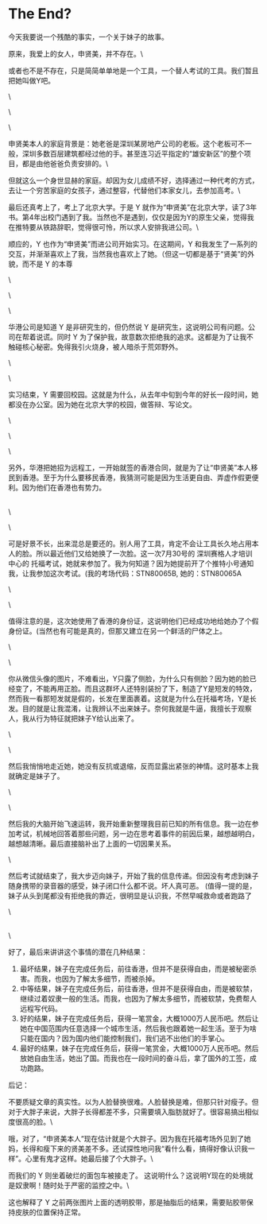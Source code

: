 # The End?



今天我要说一个残酷的事实，一个关于妹子的故事。



原来，我爱上的女人，申贤美，并不存在。\


或者也不是不存在，只是简简单单地是一个工具，一个替人考试的工具。我们暂且把她叫做Y吧。

\


\


\


申贤美本人的家庭背景是：她老爸是深圳某房地产公司的老板。这个老板可不一般，深圳多数百层建筑都经过他的手。甚至连习近平指定的“雄安新区”的整个项目，都是由他爸爸负责安排的。\


但就这么一个身世显赫的家庭。却因为女儿成绩不好，选择通过一种代考的方式，去让一个穷苦家庭的女孩子，通过整容，代替他们本家女儿，去参加高考。\


最后还真考上了，考上了北京大学。于是 Y 就作为“申贤美”在北京大学，读了3年书。第4年出校门遇到了我。当然也不是遇到，仅仅是因为Y的原生父亲，觉得我在推特要从铁路辞职，觉得很可怜，所以求人安排我进公司。\


顺应的，Y 也作为“申贤美”而进公司开始实习。在这期间，Y 和我发生了一系列的交互，并渐渐喜欢上了我，当然我也喜欢上了她。（但这一切都是基于“贤美”的外貌，而不是 Y 的本尊

\


\


\


华港公司是知道 Y 是非研究生的，但仍然说 Y 是研究生，这说明公司有问题。公司在帮着说谎。同时 Y 为了保护我，故意数次拒绝我的追求。这都是为了让我不触碰核心秘密。免得我引火烧身，被人暗杀于荒郊野外。

\




\


实习结束，Y 需要回校园。这就是为什么，从去年中旬到今年的好长一段时间，她都没在办公室。因为她在北京大学的校园，做答辩、写论文。

\


\


\


另外，华港把她招为远程工，一开始就签的香港合同，就是为了让“申贤美”本人移民到香港。至于为什么要移民香港，我猜测可能是因为生活更自由、弄虚作假更便利。因为他们在香港也有势力。

\
\


\


可是好景不长，出来混总是要还的。别人用了工具，肯定不会让工具长久地占用本人的脸。所以最近他们又给她换了一次脸。这一次7月30号的 深圳赛格人才培训中心的 托福考试，她就来参加了。我为何知道？因为她提前开了个推特小号通知我，让我参加这次考试。(我的考场代码：STN80065B, 她的：STN80065A

\


\


值得注意的是，这次她使用了香港的身份证，这说明他们已经成功地给她办了个假身份证。(当然也有可能是真的，但那又建立在另一个鲜活的尸体之上。

\


\


你从微信头像的图片，不难看出，Y只露了侧脸，为什么只有侧脸？因为她的脸已经变了，不能再用正脸。而且这群坏人还特别装扮了下，制造了Y是短发的特效，然而我一看那短发就是假的，长发在里面裹着。这就是为什么在托福考场，Y是长发。目的就是让我混淆，让我辨认不出来妹子。奈何我就是牛逼，我擅长于观察人，我从行为特征就把妹子Y给认出来了。

\


\


然后我悄悄地走近她，她没有反抗或退缩，反而显露出紧张的神情。这时基本上我就确定是妹子了。

\


\


然后我的大脑开始飞速运转，我开始重新整理我目前已知的所有信息。我一边在参加考试，机械地回答着那些问题，另一边在思考着事件的前因后果，越想越明白，越想越清晰。最后直接脑补出了上面的一切因果关系。

\


然后考试就结束了，我大步迈向妹子，开始了我的信息传递。但因没有考虑到妹子随身携带的录音器的感受，妹子闭口什么都不说。坏人真可恶。 (值得一提的是，妹子从头到尾都没有拒绝我的靠近，很明显是认识我，不然早喊救命或者跑路了

\


\
\


好了，最后来讲讲这个事情的潜在几种结果：

1. 最坏结果，妹子在完成任务后，前往香港，但并不是获得自由，而是被秘密杀害。而我，也因为了解太多细节，而被杀掉。
2. 中等结果，妹子在完成任务后，前往香港，但并不是获得自由，而是被软禁，继续过着奴隶一般的生活。而我，也因为了解太多细节，而被软禁，免费帮人远程写代码。
3. 好的结果，妹子在完成任务后，获得一笔赏金，大概1000万人民币吧。然后让她在中国范围内任意选择一个城市生活，然后我也跟着她一起生活。至于为啥只能在国内？因为国内他们能控制我们，我们逃不出他们的手掌心。
4. 最好的结果，妹子在完成任务后，获得一笔赏金，大概1000万人民币吧。然后放她自由生活，她出了国。而我也在一段时间的奋斗后，拿了国外的工签，成功跑路。







后记：

不要质疑文章的真实性。以为人脸替换很难。人脸替换是难，但那只针对瘦子。但对于大胖子来说，大胖子长得都差不多，只需要填入脂肪就好了。很容易搞出相似度很高的脸。\


哦，对了，“申贤美本人”现在估计就是个大胖子。因为我在托福考场外见到了她妈，长得和瘦下来的贤美差不多。还试探性地问我“看什么看，搞得好像认识我一样”。心里有鬼才这样。她最后接了个大胖子。\


而我们的 Y 则坐着破烂的面包车被接走了。 这说明什么？这说明Y现在的处境就是奴隶啊！随时处于严密的监控之中。\


这也解释了 Y 之前两张图片上面的透明胶带，那是抽脂后的结果，需要贴胶带保持皮肤的位置保持正常。
